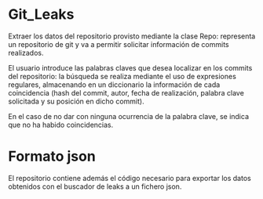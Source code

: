 # Git_Leaks

Extraer los datos del repositorio provisto mediante la clase Repo: representa un repositorio de git y va a permitir solicitar información de commits realizados.

El usuario introduce las palabras claves que desea localizar en los commits del repositorio: la búsqueda se realiza mediante el uso de expresiones regulares, almacenando en un diccionario la información de cada coincidencia (hash del commit, autor, fecha de realización, palabra clave solicitada y su posición en dicho commit).

En el caso de no dar con ninguna ocurrencia de la palabra clave, se indica que no ha habido coincidencias.

# Formato json

El repositorio contiene además el código necesario para exportar los datos obtenidos con el buscador de leaks a un fichero json.
